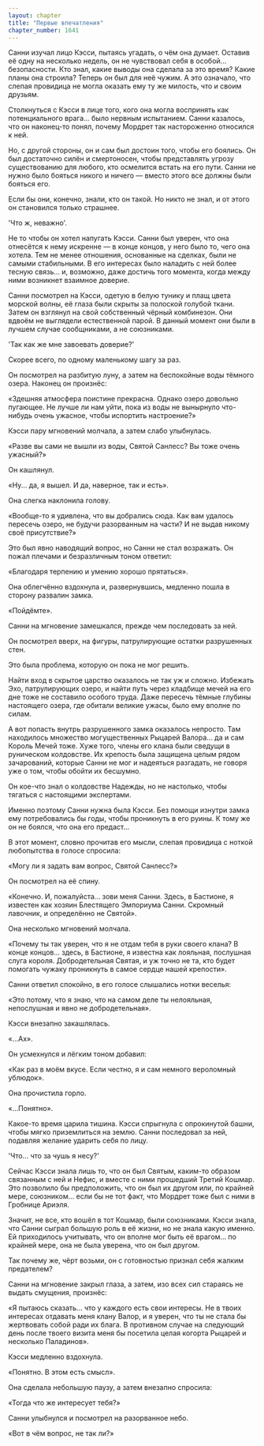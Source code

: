 ```yaml
---
layout: chapter
title: "Первые впечатления"
chapter_number: 1641
---
```




Санни изучал лицо Кэсси, пытаясь угадать, о чём она думает. Оставив её одну на несколько недель, он не чувствовал себя в особой... безопасности. Кто знал, какие выводы она сделала за это время? Какие планы она строила? Теперь он был для неё чужим. А это означало, что слепая провидица не могла оказать ему ту же милость, что и своим друзьям.

Столкнуться с Кэсси в лице того, кого она могла воспринять как потенциального врага... было нервным испытанием. Санни казалось, что он наконец-то понял, почему Мордрет так настороженно относился к ней.

Но, с другой стороны, он и сам был достоин того, чтобы его боялись. Он был достаточно силён и смертоносен, чтобы представлять угрозу существованию для любого, кто осмелится встать на его пути. Санни не нужно было бояться никого и ничего — вместо этого все должны были бояться его.

Если бы они, конечно, знали, кто он такой. Но никто не знал, и от этого он становился только страшнее.

'Что ж, неважно'.

Не то чтобы он хотел напугать Кэсси. Санни был уверен, что она отнесётся к нему искренне — в конце концов, у него было то, чего она хотела. Тем не менее отношения, основанные на сделках, были не самыми стабильными. В его интересах было наладить с ней более тесную связь... и, возможно, даже достичь того момента, когда между ними возникнет взаимное доверие.

Санни посмотрел на Кэсси, одетую в белую тунику и плащ цвета морской волны, её глаза были скрыты за полоской голубой ткани. Затем он взглянул на свой собственный чёрный комбинезон. Они вдвоём не выглядели естественной парой. В данный момент они были в лучшем случае сообщниками, а не союзниками.

'Так как же мне завоевать доверие?'

Скорее всего, по одному маленькому шагу за раз.

Он посмотрел на разбитую луну, а затем на беспокойные воды тёмного озера. Наконец он произнёс:

«Здешняя атмосфера поистине прекрасна. Однако озеро довольно пугающее. Не лучше ли нам уйти, пока из воды не вынырнуло что-нибудь очень ужасное, чтобы испортить настроение?»

Кэсси пару мгновений молчала, а затем слабо улыбнулась.

«Разве вы сами не вышли из воды, Святой Санлесс? Вы тоже очень ужасный?»

Он кашлянул.

«Ну... да, я вышел. И да, наверное, так и есть».

Она слегка наклонила голову.

«Вообще-то я удивлена, что вы добрались сюда. Как вам удалось пересечь озеро, не будучи разорванным на части? И не выдав никому своё присутствие?»

Это был явно наводящий вопрос, но Санни не стал возражать. Он пожал плечами и безразличным тоном ответил:

«Благодаря терпению и умению хорошо прятаться».

Она облегчённо вздохнула и, развернувшись, медленно пошла в сторону развалин замка.

«Пойдёмте».

Санни на мгновение замешкался, прежде чем последовать за ней.

Он посмотрел вверх, на фигуры, патрулирующие остатки разрушенных стен.

Это была проблема, которую он пока не мог решить.

Найти вход в скрытое царство оказалось не так уж и сложно. Избежать Эхо, патрулирующих озеро, и найти путь через кладбище мечей на его дне тоже не составило особого труда. Даже пересечь тёмные глубины настоящего озера, где обитали великие ужасы, было ему вполне по силам.

А вот попасть внутрь разрушенного замка оказалось непросто. Там находилось множество могущественных Рыцарей Валора... да и сам Король Мечей тоже. Хуже того, члены его клана были сведущи в руническом колдовстве. Их крепость была защищена целым рядом зачарований, которые Санни не мог и надеяться разгадать, не говоря уже о том, чтобы обойти их бесшумно.

Он кое-что знал о колдовстве Надежды, но не настолько, чтобы тягаться с настоящими экспертами.

Именно поэтому Санни нужна была Кэсси. Без помощи изнутри замка ему потребовались бы годы, чтобы проникнуть в его руины. К тому же он не боялся, что она его предаст...

В этот момент, словно прочитав его мысли, слепая провидица с ноткой любопытства в голосе спросила:

«Могу ли я задать вам вопрос, Святой Санлесс?»

Он посмотрел на её спину.

«Конечно. И, пожалуйста... зови меня Санни. Здесь, в Бастионе, я известен как хозяин Блестящего Эмпориума Санни. Скромный лавочник, и определённо не Святой».

Она несколько мгновений молчала.

«Почему ты так уверен, что я не отдам тебя в руки своего клана? В конце концов... здесь, в Бастионе, я известна как лояльная, послушная слуга короля. Добродетельная Святая, и уж точно не та, кто будет помогать чужаку проникнуть в самое сердце нашей крепости».

Санни ответил спокойно, в его голосе слышались нотки веселья:

«Это потому, что я знаю, что на самом деле ты нелояльная, непослушная и явно не добродетельная».

Кэсси внезапно закашлялась.

«...Ах».

Он усмехнулся и лёгким тоном добавил:

«Как раз в моём вкусе. Если честно, я и сам немного вероломный ублюдок».

Она прочистила горло.

«…Понятно».

Какое-то время царила тишина. Кэсси спрыгнула с опрокинутой башни, чтобы мягко приземлиться на землю. Санни последовал за ней, подавляя желание ударить себя по лицу.

'Что... что за чушь я несу?'

Сейчас Кэсси знала лишь то, что он был Святым, каким-то образом связанным с ней и Нефис, и вместе с ними прошедший Третий Кошмар. Это позволило бы предположить, что он был их другом или, по крайней мере, союзником... если бы не тот факт, что Мордрет тоже был с ними в Гробнице Ариэля.

Значит, не все, кто вошёл в тот Кошмар, были союзниками. Кэсси знала, что Санни сыграл большую роль в её жизни, но не знала какую именно. Ей приходилось учитывать, что он вполне мог быть её врагом... по крайней мере, она не была уверена, что он был другом.

Так почему же, чёрт возьми, он с готовностью признал себя жалким предателем?

Санни на мгновение закрыл глаза, а затем, изо всех сил стараясь не выдать смущения, произнёс:

«Я пытаюсь сказать... что у каждого есть свои интересы. Не в твоих интересах отдавать меня клану Валор, и я уверен, что ты не стала бы жертвовать собой ради их блага. В противном случае на следующий день после твоего визита меня бы посетила целая когорта Рыцарей и несколько Паладинов».

Кэсси медленно вздохнула.

«Понятно. В этом есть смысл».

Она сделала небольшую паузу, а затем внезапно спросила:

«Тогда что же интересует тебя?»

Санни улыбнулся и посмотрел на разорванное небо.

«Вот в чём вопрос, не так ли?»

